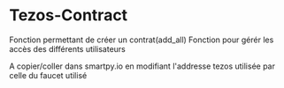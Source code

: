 # Tezos-Contract
Fonction permettant de créer un contrat(add_all)
Fonction pour gérér les accès des différents utilisateurs

A copier/coller dans smartpy.io en modifiant l'addresse tezos utilisée par celle du faucet utilisé
